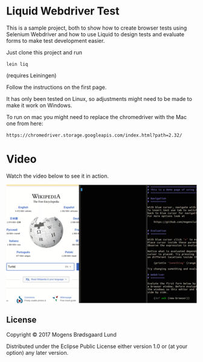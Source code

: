 # Liquid Webdriver Test

This is a sample project, both to show how to create browser tests using Selenium Webdriver and how to use Liquid to design tests and evaluate forms to make test development easier.

Just clone this project and run

    lein liq

(requires Leiningen)

Follow the instructions on the first page.

It has only been tested on Linux, so adjustments might need to be made to make it work on Windows.

To run on mac you might need to replace the chromedriver with the Mac one from here:

    https://chromedriver.storage.googleapis.com/index.html?path=2.32/

# Video
Watch the video below to see it in action.

[<img src="liquidwebdriver.png">](https://drive.google.com/file/d/0B5Au3PxHCmgBTXhqZ1pfMnNIZ2c/view?usp=sharing)

## License

Copyright © 2017 Mogens Brødsgaard Lund

Distributed under the Eclipse Public License either version 1.0 or (at
your option) any later version.